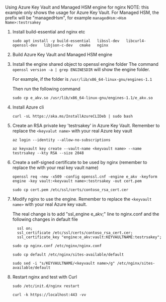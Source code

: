 Using Azure Key Vault and Managed HSM engine for nginx
NOTE: this example only shows the usage for Azure Key Vault. For Managed HSM, the prefix will be "managedHsm", for example
   `managedHsm:<Hsm Name>:testrsakey`

1. Install build-essential and nginx etc

   `sudo apt install -y build-essential   libssl-dev   libcurl4-openssl-dev   libjson-c-dev   cmake   nginx`
   
2. Build Azure Key Vault and Managed HSM engine

3. Install the engine shared object to openssl engine folder
   The command `openssl version -a | grep ENGINESDIR` will show the engine folder. 

   For example, if the folder is `/usr/lib/x86_64-linux-gnu/engines-1.1`  
   
   Then run the following command  
   
    `sudo cp e_akv.so /usr/lib/x86_64-linux-gnu/engines-1.1/e_akv.so`

4. Install Azure cli

   `curl -sL https://aka.ms/InstallAzureCLIDeb | sudo bash`

5. Create an RSA private key 'testrsakey' in Azure Key Vault. Remember to replace the `<keyvalut name>` with your real Azure key vault

    `az login --identity --allow-no-subscriptions`
    
    `az keyvault key create --vault-name <keyvault name> --name testrsakey --kty RSA --size 2048`

6. Create a self-signed certificate to be used by nginx (remember to replace the <keyvault name> with your real key vault name) 
    
    `openssl req -new -x509 -config openssl.cnf -engine e_akv -keyform engine -key vault:<keyvault name>:testrsakey -out cert.pem`
    
    `sudo cp cert.pem /etc/ssl/certs/contoso_rsa_cert.cer`

7. Modify nginx to use the engine. Remember to replace the `<keyvault name>` with your real Azure key vault.

   The real change is to add "ssl_engine e_akv;" line to nginx.conf and the following changes in default file
   ```
     ssl on;
     ssl_certificate /etc/ssl/certs/contoso_rsa_cert.cer;
     ssl_certificate_key "engine:e_akv:vault:KEYVAULTNAME:testrsakey";
   ```

    `sudo cp nginx.conf /etc/nginx/nginx.conf`

    `sudo cp default /etc/nginx/sites-available/default`
    
    `sudo sed -i "s/KEYVAULTNAME/<keyvault name>/g" /etc/nginx/sites-available/default`

7. Restart nginx and test with Curl

    `sudo /etc/init.d/nginx restart`
    
    `curl -k https://localhost:443 -vv`
